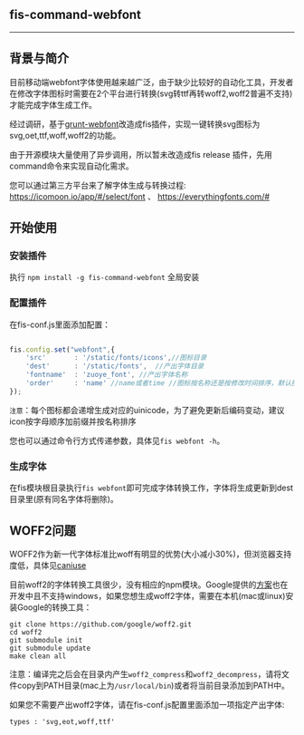 ## fis-command-webfont

---


## 背景与简介

目前移动端webfont字体使用越来越广泛，由于缺少比较好的自动化工具，开发者在修改字体图标时需要在2个平台进行转换(svg转ttf再转woff2,woff2普遍不支持)才能完成字体生成工作。

经过调研，基于[grunt-webfont](https://github.com/sapegin/grunt-webfont)改造成fis插件，实现一键转换svg图标为svg,oet,ttf,woff,woff2的功能。

由于开源模块大量使用了异步调用，所以暂未改造成fis release 插件，先用command命令来实现自动化需求。

您可以通过第三方平台来了解字体生成与转换过程: https://icomoon.io/app/#/select/font 、 https://everythingfonts.com/#

## 开始使用

### 安装插件

执行 `npm install -g fis-command-webfont` 全局安装

### 配置插件

在fis-conf.js里面添加配置：


```javascript

fis.config.set("webfont",{
    'src'       : '/static/fonts/icons',//图标目录
    'dest'      : '/static/fonts',  //产出字体目录
    'fontname'  : 'zuoye_font', //产出字体名称
    'order'     : 'name' //name或者time //图标按名称还是按修改时间排序，默认按名称排序
});

```

`注意`：每个图标都会递增生成对应的uinicode，为了避免更新后编码变动，建议icon按字母顺序加前缀并按名称排序

您也可以通过命令行方式传递参数，具体见`fis webfont -h`。

### 生成字体

在fis模块根目录执行`fis webfont`即可完成字体转换工作，字体将生成更新到dest目录里(原有同名字体将删除)。


## WOFF2问题

WOFF2作为新一代字体标准比woff有明显的优势(大小减小30%)，但浏览器支持度低，具体见[caniuse](http://caniuse.com/#search=woff2)

目前woff2的字体转换工具很少，没有相应的npm模块。Google提供的[方案](https://github.com/google/woff2)也在开发中且不支持windows，如果您想生成woff2字体，需要在本机(mac或linux)安装Google的转换工具：

```
git clone https://github.com/google/woff2.git
cd woff2
git submodule init
git submodule update
make clean all
```

注意：编译完之后会在目录内产生`woff2_compress`和`woff2_decompress`，请将文件copy到PATH目录(mac上为`/usr/local/bin`)或者将当前目录添加到PATH中。

如果您不需要产出woff2字体，请在fis-conf.js配置里面添加一项指定产出字体:

```
types : 'svg,eot,woff,ttf'

```


